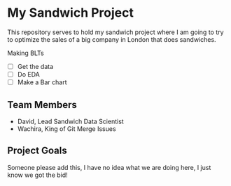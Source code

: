 # My Sandwich Project

This repository serves to hold my sandwich project where I am going to try to optimize the sales of a big company in London that does sandwiches.

Making BLTs

* [ ] Get the data
* [ ] Do EDA
* [ ] Make a Bar chart 

## Team Members

* David, Lead Sandwich Data Scientist 
* Wachira, King of Git Merge Issues 

## Project Goals

Someone please add this, I have no idea what we are doing here, I just know we got the bid!
